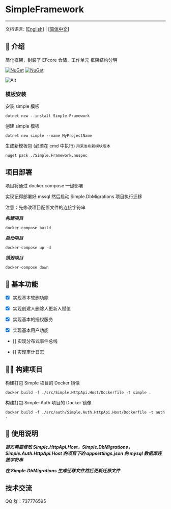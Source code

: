 # SimpleFramework

---

文档语言: [[English](README.en.md)] | [[简体中文](README.md)]

## 🎈 介绍

简化框架，封装了 EFcore 仓储，工作单元
框架结构分明

[![NuGet](https://img.shields.io/nuget/dt/Simple.Framework.svg?label=NuGet&style=flat&logo=nuget)](https://www.nuget.org/packages/Simple.Framework/)
[![NuGet](https://img.shields.io/nuget/v/Simple.Framework.svg?label=NuGet&style=flat&logo=nuget)](https://www.nuget.org/packages/Simple.Framework/)

![Alt](https://repobeats.axiom.co/api/embed/17958d5a05cdd2ceebafc987ad9be05de01c4b31.svg "Repobeats analytics image")

### 模板安装

安装 simple 模板

```shell
dotnet new --install Simple.Framework
```

创建 simple 模板

```shell
dotnet new simple --name MyProjectName
```

生成新模板包 (必须在 cmd 中执行)
`用来发布新模块版本`

```shell
nuget pack ./Simple.Framework.nuspec
```

## 项目部署

项目将通过 docker compose 一键部署

实现记得部署好 mssql 然后启动 Simple.DbMigrations 项目执行迁移

注意：先修改项目配置文件的连接字符串

**_构建项目_**

```shell
docker-compose build
```

**_启动项目_**

```shell
docker-compose up -d
```

**_销毁项目_**

```shell
docker-compose down
```

## 🍬 基本功能

- [x] 实现基本软删功能

- [x] 实现创建人删除人更新人赋值

- [x] 实现基本的授权服务

- [x] 实现基本用户功能

- [] 实现分布式事件总线

- [] 实现审计日志

## 🏴‍☠️ 构建项目

构建打包 Simple 项目的 Docker 镜像

```shell
docker build -f ./src/Simple.HttpApi.Host/Dockerfile -t simple .
```

构建打包 Simple-Auth 项目的 Docker 镜像

```shell
docker build -f ./src/auth/Simple.Auth.HttpApi.Host/Dockerfile -t auth .
```

## 🛞 使用说明

**_首先需要修改 Simple.HttpApi.Host，Simple.DbMigrations，Simple.Auth.HttpApi.Host 的项目下的 appsettings.json 的 mysql 数据库连接字符串_**

**_在 Simple.DbMigrations 生成迁移文件然后更新迁移文件_**

## 技术交流

QQ 群：737776595
